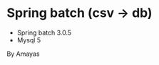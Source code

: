 <h1>Spring batch (csv -> db)</h1>

<ul>
<li>Spring batch 3.0.5</li>
<li>Mysql 5</li>
</ul>


By Amayas